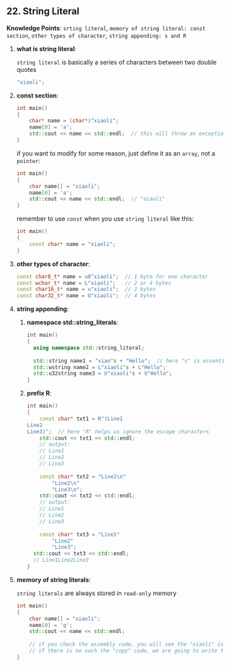 ## 22. String Literal

**Knowledge Points**: `srting literal`, `memory of string literal: const section`, `other types of character`, `string appending: s and R`

1. **what is string literal**: 

    `string literal` is basically a series of characters between two double quotes

    ```c++
    "xiaoli";
    ```

2. **const section**: 

    ```c++
    int main()
    {
        char* name = (char*)"xiaoli";
        name[0] = 'a';
        std::cout << name << std::endl;  // this will throw an exception, because if you check the binary code file, you will see the string "xiaoli" is in the const section (which is read-only memory), which can't be modified
    }
    ```

    if you want to modify for some reason, just define it as an `array`, not a `pointer`: 

    ```c++
    int main()
    {
        char name[] = "xiaoli";
        name[0] = 'a';
        std::cout << name << std::endl;  // "aiaoli"
    }
    ```

    remember to use `const` when you use `string literal` like this:

    ```c++
    int main()
    {
        const char* name = "xiaoli";
    }
    ```

3. **other types of character**: 

    ```c++
    const char8_t* name = u8"xiaoli";  // 1 byte for one character
    const wchar_t* name = L"xiaoli";   // 2 or 4 bytes
    const char16_t* name = u"xiaoli";  // 2 bytes
    const char32_t* name = U"xiaoli";  // 4 bytes
    ```

4. **string appending**: 

    1. **namespace std::string_literals**: 

        ```c++
        int main()
        {
          using namespace std::string_literal;
          
          std::string name1 = "xiao"s + "Hello";  // here "s" is essentially a function
          std::wstring name2 = L"xiaoli"s + L"Hello";
          std::u32string name3 = U"xiaoli"s + U"Hello";
        }
        ```

    2. **prefix R**: 

        ```c++
        int main()
        {
            const char* txt1 = R"(Line1
        Line2
        Line3)";  // here "R" helps us ignore the escape characters
            std::cout << txt1 << std::endl;
          	// output: 
            // Line1
            // Line2
            // Line3
          
          	const char* txt2 = "Line1\n"
                "Line2\n"
                "Line3\n";
          	std::cout << txt2 << std::endl;
          	// output: 
            // Line1
            // Line2
            // Line3
          
          	const char* txt3 = "Line1"
                "Line2"
                "Line3";
          std::cout << txt3 << std::endl;
          // Line1Line2Line3
        }
        ```

5. **memory of string literals**: 

    `string literals` are always stored in `read-only` memory

    ```c++
    int main()
    {
        char name[] = "xiaoli";
        name[0] = 'q';
        std::cout << name << std::endl;
      
        // if you check the assembly code, you will see the "xiaoli" is still in the cosnt segment and the compiler just copys "xiaoli" to "name"
        // if there is no such the "copy" code, we are going to write to the const data, which is illegal
    }
    ```


